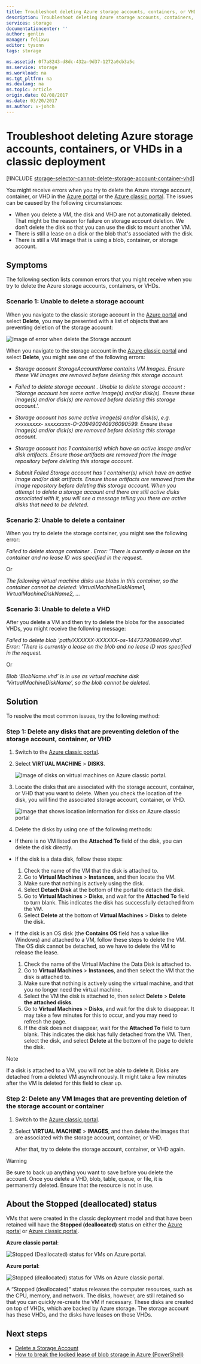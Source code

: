 ```yaml
---
title: Troubleshoot deleting Azure storage accounts, containers, or VHDs in a classic deployment| Azure
description: Troubleshoot deleting Azure storage accounts, containers, or VHDs in a classic deployment
services: storage
documentationcenter: ''
author: genlin
manager: felixwu
editor: tysonn
tags: storage

ms.assetid: 0f7a8243-d8dc-432a-9d37-1272a0cb3a5c
ms.service: storage
ms.workload: na
ms.tgt_pltfrm: na
ms.devlang: na
ms.topic: article
origin.date: 02/08/2017
ms.date: 03/20/2017
ms.author: v-johch
---
```


# Troubleshoot deleting Azure storage accounts, containers, or VHDs in a classic deployment
[!INCLUDE [storage-selector-cannot-delete-storage-account-container-vhd](../../includes/storage-selector-cannot-delete-storage-account-container-vhd.md)]

You might receive errors when you try to delete the Azure storage account, container, or VHD in the [Azure portal](https://portal.azure.cn/) or the [Azure classic portal](https://manage.windowsazure.cn/). The issues can be caused by the following circumstances:

* When you delete a VM, the disk and VHD are not automatically deleted. That might be the reason for failure on storage account deletion. We don’t delete the disk so that you can use the disk to mount another VM.
* There is still a lease on a disk or the blob that's associated with the disk.
* There is still a VM image that is using a blob, container, or storage account.

## Symptoms
The following section lists common errors that you might receive when you try to delete the Azure storage accounts, containers, or VHDs.

### Scenario 1: Unable to delete a storage account
When you navigate to the classic storage account in the [Azure portal](https://portal.azure.cn/) and select **Delete**, you may be presented with a list of objects that are preventing deletion of the storage account:

  ![Image of error when delete the Storage account](./media/storage-cannot-delete-storage-account-container-vhd/newerror.png)

When you navigate to the storage account in the [Azure classic portal](https://manage.windowsazure.cn/) and select **Delete**, you might see one of the following errors:

- *Storage account StorageAccountName contains VM Images. Ensure these VM Images are removed before deleting this storage account.*

- *Failed to delete storage account <vm-storage-account-name>. Unable to delete storage account <vm-storage-account-name>: 'Storage account <vm-storage-account-name> has some active image(s) and/or disk(s). Ensure these image(s) and/or disk(s) are removed before deleting this storage account.'.*

- *Storage account <vm-storage-account-name> has some active image(s) and/or disk(s), e.g. xxxxxxxxx- xxxxxxxxx-O-209490240936090599. Ensure these image(s) and/or disk(s) are removed before deleting this storage account.*

- *Storage account <vm-storage-account-name> has 1 container(s) which have an active image and/or disk artifacts. Ensure those artifacts are removed from the image repository before deleting this storage account*.

- *Submit Failed
Storage account <vm-storage-account-name> has 1 container(s) which have an active image and/or disk artifacts. Ensure those artifacts are removed from the image repository before deleting this storage account.
When you attempt to delete a storage account and there are still active disks associated with it, you will see a message telling you there are active disks that need to be deleted*.

### Scenario 2: Unable to delete a container
When you try to delete the storage container, you might see the following error:

*Failed to delete storage container <container name>. Error: 'There is currently a lease on the container and no lease ID was specified in the request*.

Or

*The following virtual machine disks use blobs in this container, so the container cannot be deleted: VirtualMachineDiskName1, VirtualMachineDiskName2, ...*

### Scenario 3: Unable to delete a VHD
After you delete a VM and then try to delete the blobs for the associated VHDs, you might receive the following message:

*Failed to delete blob 'path/XXXXXX-XXXXXX-os-1447379084699.vhd'. Error: 'There is currently a lease on the blob and no lease ID was specified in the request.*

Or

*Blob ‘BlobName.vhd’ is in use as virtual machine disk ‘VirtualMachineDiskName’, so the blob cannot be deleted.*

## Solution
To resolve the most common issues, try the following method:

### Step 1: Delete any disks that are preventing deletion of the storage account, container, or VHD
1. Switch to the [Azure classic portal](https://manage.windowsazure.cn/).
2. Select **VIRTUAL MACHINE** > **DISKS**.

    ![Image of disks on virtual machines on Azure classic portal.](./media/storage-cannot-delete-storage-account-container-vhd/VMUI.png)
3. Locate the disks that are associated with the storage account, container, or VHD that you want to delete. When you check the location of the disk, you will find the associated storage account, container, or VHD.

    ![Image that shows location information for disks on Azure classic portal](./media/storage-cannot-delete-storage-account-container-vhd/DiskLocation.png)
4. Delete the disks by using one of the following methods:

  - If  there is no VM listed on the **Attached To** field of the disk, you can delete the disk directly.

  - If the disk is a data disk, follow these steps:

    1. Check the name of the VM that the disk is attached to.
    2. Go to **Virtual Machines** > **Instances**, and then locate the VM.
    3. Make sure that nothing is actively using the disk.
    4. Select **Detach Disk** at the bottom of the portal to detach the disk.
    5. Go to **Virtual Machines** > **Disks**, and wait for the **Attached To** field to turn blank. This indicates the disk has successfully detached from the VM.
    6. Select **Delete** at the bottom of **Virtual Machines** > **Disks** to delete the disk.

  - If the disk is an OS disk (the **Contains OS** field has a value like Windows) and attached to a VM, follow these steps to delete the VM. The OS disk cannot be detached, so we have to delete the VM to release the lease.

    1. Check the name of the Virtual Machine the Data Disk is attached to.  
    2. Go to **Virtual Machines** > **Instances**, and then select the VM that the disk is attached to.
    3. Make sure that nothing is actively using the virtual machine, and that you no longer need the virtual machine.
    4. Select the VM the disk is attached to, then select **Delete** > **Delete the attached disks**.
    5. Go to **Virtual Machines** > **Disks**, and wait for the disk to disappear.  It may take a few minutes for this to occur, and you may need to refresh the page.
    6. If the disk does not disappear, wait for the **Attached To** field to turn blank. This indicates the disk has fully detached from the VM.  Then, select the disk, and select **Delete** at the bottom of the page to delete the disk.

   > [!NOTE]
   >If a disk is attached to a VM, you will not be able to delete it. Disks are detached from a deleted VM asynchronously. It might take a few minutes after the VM is deleted for this field to clear up.

### Step 2: Delete any VM Images that are preventing deletion of the storage account or container
1. Switch to the [Azure classic portal](https://manage.windowsazure.cn/).
2. Select **VIRTUAL MACHINE** > **IMAGES**, and then delete the images that are associated with the storage account, container, or VHD.

    After that, try to delete the storage account, container, or VHD again.

> [!WARNING]
> Be sure to back up anything you want to save before you delete the account. Once you delete a VHD, blob, table, queue, or file, it is permanently deleted. Ensure that the resource is not in use.
>
>

## About the Stopped (deallocated) status
VMs that were created in the classic deployment model and that have been retained will have the **Stopped (deallocated)** status on either the [Azure portal](https://portal.azure.cn/) or [Azure classic portal](https://manage.windowsazure.cn/).

**Azure classic portal**:

![Stopped (Deallocated) status for VMs on Azure portal.](./media/storage-cannot-delete-storage-account-container-vhd/moreinfo2.png)

**Azure portal**:

![Stopped (deallocated) status for VMs on Azure classic portal.](./media/storage-cannot-delete-storage-account-container-vhd/moreinfo1.png)

A “Stopped (deallocated)” status releases the computer resources, such as the CPU, memory, and network. The disks, however, are still retained so that you can quickly re-create the VM if necessary. These disks are created on top of VHDs, which are backed by Azure storage. The storage account has these VHDs, and the disks have leases on those VHDs.

## Next steps
- [Delete a Storage Account](./storage-create-storage-account.md#delete-a-storage-account)
- [How to break the locked lease of blob storage in Azure (PowerShell)](https://gallery.technet.microsoft.com/scriptcenter/How-to-break-the-locked-c2cd6492)